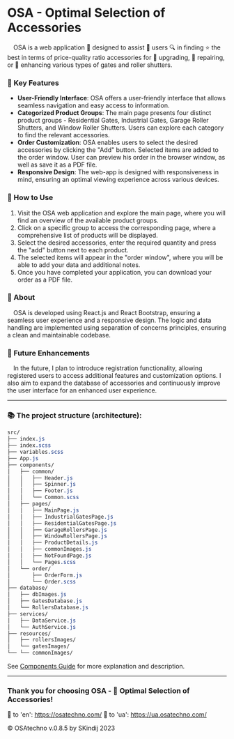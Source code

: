# OSA - Optimal Selection of Accessories

&emsp;OSA is a web application 🔮 designed to assist 👷 users 🔍 in finding ⭐ the best in terms of price-quality ratio accessories for 🔧 upgrading, 🔨 repairing, or 🔱 enhancing various types of gates and roller shutters. 

### 🔩 Key Features

- **User-Friendly Interface**: OSA offers a user-friendly interface that allows seamless navigation and easy access to information.
- **Categorized Product Groups**: The main page presents four distinct product groups - Residential Gates, Industrial Gates, Garage Roller Shutters, and Window Roller Shutters. Users can explore each category to find the relevant accessories.
- **Order Customization**: OSA enables users to select the desired accessories by clicking the "Add" button. Selected items are added to the order window. User can preview his order in the browser window, as well as save it as a PDF file.
- **Responsive Design**: The web-app is designed with responsiveness in mind, ensuring an optimal viewing experience across various devices.

### 📝 How to Use

1. Visit the OSA web application and explore the main page, where you will find an overview of the available product groups.
2. Click on a specific group to access the corresponding page, where a comprehensive list of products will be displayed.
3. Select the desired accessories, enter the required quantity and press the "add" button next to each product. 
4. The selected items will appear in the "order window", where you will be able to add your data and additional notes.
5. Once you have completed your application, you can download your order as a PDF file.

### 📒 About

&emsp;OSA is developed using React.js and React Bootstrap, ensuring a seamless user experience and a responsive design. 
The logic and data handling are implemented using separation of concerns principles, ensuring a clean and maintainable codebase.

### 🔭 Future Enhancements

&emsp;In the future, I plan to introduce registration functionality, allowing registered users to access additional features and customization options. I also aim to expand the database of accessories and continuously improve the user interface for an enhanced user experience.

- - -

### 📚 The project structure (architecture):

```css
src/
├── index.js
├── index.scss
├── variables.scss
├── App.js
├── components/
│   ├── common/
│   │   ├── Header.js
│   │   ├── Spinner.js
│   │   ├── Footer.js
│   │   └── Common.scss
│   ├── pages/
│   │   ├── MainPage.js
│   │   ├── IndustrialGatesPage.js
│   │   ├── ResidentialGatesPage.js
│   │   ├── GarageRollersPage.js
│   │   ├── WindowRollersPage.js
│   │   ├── ProductDetails.js
│   │   ├── commonImages.js
│   │   ├── NotFoundPage.js
│   │   └── Pages.scss
│   └── order/
│       ├── OrderForm.js
│       └── Order.scss
├── database/
│   ├── dbImages.js
│   ├── GatesDatabase.js
│   └── RollersDatabase.js
├── services/
│   ├── DataService.js
│   └── AuthService.js
├── resources/
│   ├── rollersImages/
│   └── gatesImages/
└── └── commonImages/
```

See [Components Guide](https://github.com/SKindij/OSAtechno-app/blob/main/COMPONENTS.md) for more explanation and description.

- - -

### Thank you for choosing OSA - 🏡 Optimal Selection of Accessories!
🔗 to 'en': <https://osatechno.com/>
🔗 to 'ua': <https://ua.osatechno.com/>

©️ OSAtechno v.0.8.5 by SKindij  2023
